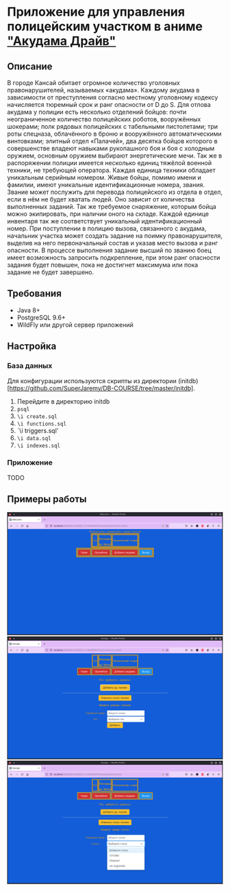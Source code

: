 # Приложение для управления полицейским участком в аниме ["Акудама Драйв"](https://myanimelist.net/anime/41433/Akudama_Drive?q=akudama&cat=anime)
## Описание
В городе Кансай обитает огромное количество уголовных правонарушителей, называемых «акудама». Каждому акудама в зависимости от преступления согласно местному уголовному кодексу начисляется тюремный срок и ранг опасности от D до S. Для отлова акудама у полиции есть несколько отделений бойцов: почти неограниченное количество полицейских роботов, вооружённых шокерами; полк рядовых полицейских с табельными пистолетами; три роты спецназа, облачённого в броню и вооружённого автоматическими винтовками; элитный отдел «Палачей», два десятка бойцов которого в совершенстве владеют навыками рукопашного боя и боя с холодным оружием, основным оружием выбирают энергетические мечи. Так же в распоряжении полиции имеется несколько единиц тяжёлой военной техники, не требующей оператора. Каждая единица техники обладает уникальным серийным номером. Живые бойцы, помимо имени и фамилии, имеют уникальные идентификационные номера, звания. Звание может послужить для перевода полицейского из отдела в отдел, если в нём не будет хватать людей. Оно зависит от количества выполненных заданий. Так же требуемое снаряжение, которым бойца можно экипировать, при наличии оного на складе. Каждой единице инвентаря так же соответствует уникальный идентификационный номер. При поступлении в полицию вызова, связанного с акудама, начальник участка может создать задание на поимку правонарушителя, выделив на него первоначальный состав и указав место вызова и ранг опасности. В процессе выполнения задание высший по званию боец имеет возможность запросить подкрепление, при этом ранг опасности задания будет повышен, пока не достигнет максимума или пока задание не будет завершено.
## Требования
- Java 8+
- PostgreSQL 9.6+
- WildFly или другой сервер приложений
## Настройка
### База данных
Для конфигурации используются скрипты из директории (initdb)[https://github.com/SuperJaremy/DB-COURSE/tree/master/initdb].  
1. Перейдите в директорию initdb
2. `psql`
3. `\i create.sql`
4. `\i functions.sql`
5. `\i triggers.sql'
6. `\i data.sql`
7. `\i indexes.sql`
### Приложение
TODO
## Примеры работы
![Example_1](https://github.com/SuperJaremy/DB-COURSE/blob/master/examples/Screenshot_20220124_023554.png)
![Example_3](https://github.com/SuperJaremy/DB-COURSE/blob/master/examples/Screenshot_20220124_030214.png)
![Example_4](https://github.com/SuperJaremy/DB-COURSE/blob/master/examples/Screenshot_20220124_030409.png)
